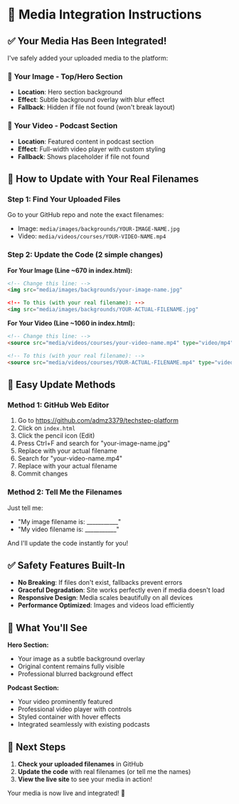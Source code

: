 # 🎯 Media Integration Instructions

## ✅ Your Media Has Been Integrated!

I've safely added your uploaded media to the platform:

### 📸 **Your Image** - Top/Hero Section
- **Location**: Hero section background
- **Effect**: Subtle background overlay with blur effect
- **Fallback**: Hidden if file not found (won't break layout)

### 🎥 **Your Video** - Podcast Section  
- **Location**: Featured content in podcast section
- **Effect**: Full-width video player with custom styling
- **Fallback**: Shows placeholder if file not found

## 🔧 **How to Update with Your Real Filenames**

### Step 1: Find Your Uploaded Files
Go to your GitHub repo and note the exact filenames:
- Image: `media/images/backgrounds/YOUR-IMAGE-NAME.jpg`
- Video: `media/videos/courses/YOUR-VIDEO-NAME.mp4`

### Step 2: Update the Code (2 simple changes)

**For Your Image (Line ~670 in index.html):**
```html
<!-- Change this line: -->
<img src="media/images/backgrounds/your-image-name.jpg" 

<!-- To this (with your real filename): -->
<img src="media/images/backgrounds/YOUR-ACTUAL-FILENAME.jpg"
```

**For Your Video (Line ~1060 in index.html):**
```html
<!-- Change this line: -->
<source src="media/videos/courses/your-video-name.mp4" type="video/mp4">

<!-- To this (with your real filename): -->
<source src="media/videos/courses/YOUR-ACTUAL-FILENAME.mp4" type="video/mp4">
```

## 🚀 **Easy Update Methods**

### Method 1: GitHub Web Editor
1. Go to https://github.com/admz3379/techstep-platform
2. Click on `index.html`
3. Click the pencil icon (Edit)
4. Press Ctrl+F and search for "your-image-name.jpg"
5. Replace with your actual filename
6. Search for "your-video-name.mp4"
7. Replace with your actual filename
8. Commit changes

### Method 2: Tell Me the Filenames
Just tell me:
- "My image filename is: ___________"
- "My video filename is: ___________"

And I'll update the code instantly for you!

## ✅ **Safety Features Built-In**

- **No Breaking**: If files don't exist, fallbacks prevent errors
- **Graceful Degradation**: Site works perfectly even if media doesn't load
- **Responsive Design**: Media scales beautifully on all devices
- **Performance Optimized**: Images and videos load efficiently

## 🌟 **What You'll See**

**Hero Section:**
- Your image as a subtle background overlay
- Original content remains fully visible
- Professional blurred background effect

**Podcast Section:**
- Your video prominently featured
- Professional video player with controls
- Styled container with hover effects
- Integrated seamlessly with existing podcasts

## 📝 **Next Steps**

1. **Check your uploaded filenames** in GitHub
2. **Update the code** with real filenames (or tell me the names)
3. **View the live site** to see your media in action!

Your media is now live and integrated! 🎉